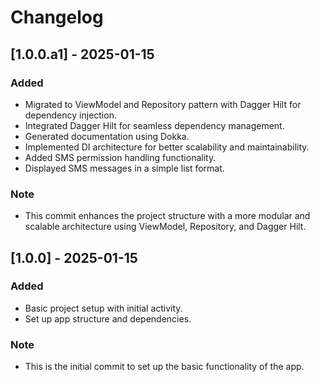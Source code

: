 # Changelog

## [1.0.0.a1] - 2025-01-15

### Added

- Migrated to ViewModel and Repository pattern with Dagger Hilt for dependency injection.
- Integrated Dagger Hilt for seamless dependency management.
- Generated documentation using Dokka.
- Implemented DI architecture for better scalability and maintainability.
- Added SMS permission handling functionality.
- Displayed SMS messages in a simple list format.

### Note

- This commit enhances the project structure with a more modular and scalable architecture using
  ViewModel, Repository, and Dagger Hilt.

## [1.0.0] - 2025-01-15

### Added

- Basic project setup with initial activity.
- Set up app structure and dependencies.

### Note

- This is the initial commit to set up the basic functionality of the app.
